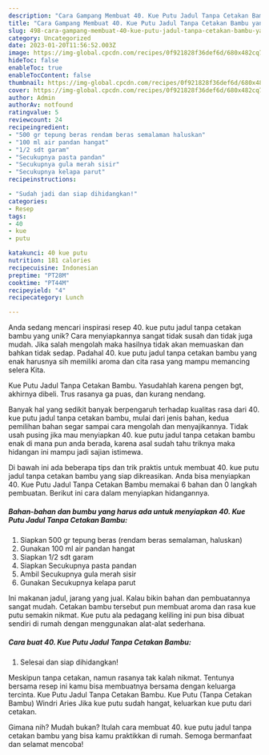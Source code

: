 ```yaml
---
description: "Cara Gampang Membuat 40. Kue Putu Jadul Tanpa Cetakan Bambu yang Mantap"
title: "Cara Gampang Membuat 40. Kue Putu Jadul Tanpa Cetakan Bambu yang Mantap"
slug: 498-cara-gampang-membuat-40-kue-putu-jadul-tanpa-cetakan-bambu-yang-mantap
category: Uncategorized
date: 2023-01-20T11:56:52.003Z
image: https://img-global.cpcdn.com/recipes/0f921828f36def6d/680x482cq70/40-kue-putu-jadul-tanpa-cetakan-bambu-foto-resep-utama.jpg
hideToc: false
enableToc: true
enableTocContent: false
thumbnail: https://img-global.cpcdn.com/recipes/0f921828f36def6d/680x482cq70/40-kue-putu-jadul-tanpa-cetakan-bambu-foto-resep-utama.jpg
cover: https://img-global.cpcdn.com/recipes/0f921828f36def6d/680x482cq70/40-kue-putu-jadul-tanpa-cetakan-bambu-foto-resep-utama.jpg
author: Admin
authorAv: notfound
ratingvalue: 5
reviewcount: 24
recipeingredient:
- "500 gr tepung beras rendam beras semalaman haluskan"
- "100 ml air pandan hangat"
- "1/2 sdt garam"
- "Secukupnya pasta pandan"
- "Secukupnya gula merah sisir"
- "Secukupnya kelapa parut"
recipeinstructions:

- "Sudah jadi dan siap dihidangkan!"
categories:
- Resep
tags:
- 40
- kue
- putu

katakunci: 40 kue putu 
nutrition: 181 calories
recipecuisine: Indonesian
preptime: "PT28M"
cooktime: "PT44M"
recipeyield: "4"
recipecategory: Lunch

---
```





Anda sedang mencari inspirasi resep 40. kue putu jadul tanpa cetakan bambu yang unik? Cara menyiapkannya sangat tidak susah dan tidak juga mudah. Jika salah mengolah maka hasilnya tidak akan memuaskan dan bahkan tidak sedap. Padahal 40. kue putu jadul tanpa cetakan bambu yang enak harusnya sih memiliki aroma dan cita rasa yang mampu memancing selera Kita.





Kue Putu Jadul Tanpa Cetakan Bambu. Yasudahlah karena pengen bgt, akhirnya dibeli. Trus rasanya ga puas, dan kurang nendang.

Banyak hal yang sedikit banyak berpengaruh terhadap kualitas rasa dari 40. kue putu jadul tanpa cetakan bambu, mulai dari jenis bahan, kedua pemilihan bahan segar sampai cara mengolah dan menyajikannya. Tidak usah pusing jika mau menyiapkan 40. kue putu jadul tanpa cetakan bambu enak di mana pun anda berada, karena asal sudah tahu triknya maka hidangan ini mampu jadi sajian istimewa.






Di bawah ini ada beberapa tips dan trik praktis untuk membuat 40. kue putu jadul tanpa cetakan bambu yang siap dikreasikan. Anda bisa menyiapkan 40. Kue Putu Jadul Tanpa Cetakan Bambu memakai 6 bahan dan 0 langkah pembuatan. Berikut ini cara dalam menyiapkan hidangannya.

<!--inarticleads1-->

##### Bahan-bahan dan bumbu yang harus ada untuk menyiapkan 40. Kue Putu Jadul Tanpa Cetakan Bambu:

1. Siapkan 500 gr tepung beras (rendam beras semalaman, haluskan)
1. Gunakan 100 ml air pandan hangat
1. Siapkan 1/2 sdt garam
1. Siapkan Secukupnya pasta pandan
1. Ambil Secukupnya gula merah sisir
1. Gunakan Secukupnya kelapa parut


Ini makanan jadul, jarang yang jual. Kalau bikin bahan dan pembuatannya sangat mudah. Cetakan bambu tersebut pun membuat aroma dan rasa kue putu semakin nikmat. Kue putu ala pedagang keliling ini pun bisa dibuat sendiri di rumah dengan menggunakan alat-alat sederhana. 

<!--inarticleads2-->

##### Cara buat 40. Kue Putu Jadul Tanpa Cetakan Bambu:


1. Selesai dan siap dihidangkan!

Meskipun tanpa cetakan, namun rasanya tak kalah nikmat. Tentunya bersama resep ini kamu bisa membuatnya bersama dengan keluarga tercinta. Kue Putu Jadul Tanpa Cetakan Bambu. Kue Putu (Tanpa Cetakan Bambu) Windri Aries Jika kue putu sudah hangat, keluarkan kue putu dari cetakan. 

Gimana nih? Mudah bukan? Itulah cara membuat 40. kue putu jadul tanpa cetakan bambu yang bisa kamu praktikkan di rumah. Semoga bermanfaat dan selamat mencoba!
